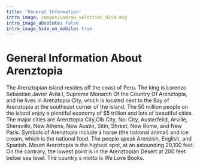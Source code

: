 ```yaml
---
title: 'General Information'
intro_image: images/undraw_selection_92i4.svg
intro_image_absolute: false
intro_image_hide_on_mobile: true
---
```


#  General Information About Arenztopia 

The Arenztopian island resides off the coast of Peru. The king is Lorenzo Sebastian Javier Avila I, Supreme Monarch Of the Country Of Arenztopia, and he lives in Arenztopia City, which is located next to the Bay of Arenztopia at the southeast corner of the island. The 50 million people on the island enjoy a plentiful economy of $5 trillion and lots of beautiful cities. The major cities are Arenztopia City,Olb City, Noi City, Austerfeild, Arville, Shersville, New Athens, New Austin, Sitin, Shreet, New Rome, and New Paris. Symbols of Arenztopia include a horse (the national animal) and ice cream, which is the national food. The people speak Arenzish, English, and Spanish. Mount Arenztopia is the highest spot, at an astounding 20,100 feet. On the contrary, the lowest point is in the Arenztopian Desert at 200 feet below sea level. The country´s motto is We Love Books. 
  
 
  
  
